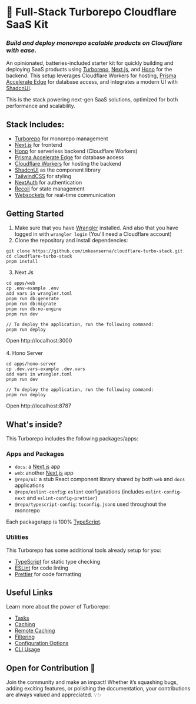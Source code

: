 # 🚀 Full-Stack Turborepo Cloudflare SaaS Kit

### <i>Build and deploy monorepo scalable products on Cloudflare with ease.</i>

An opinionated, batteries-included starter kit for quickly building and deploying SaaS products using [Turborepo](https://turbo.build/), [Next.js](https://nextjs.org/), and [Hono](https://hono.dev/) for the backend. This setup leverages Cloudflare Workers for hosting, [Prisma Accelerate Edge](https://www.prisma.io/accelerate) for database access, and integrates a modern UI with [ShadcnUI](https://ui.shadcn.com/).

This is the stack powering next-gen SaaS solutions, optimized for both performance and scalability.

## Stack Includes:
- [Turborepo](https://turbo.build/) for monorepo management
- [Next.js](https://nextjs.org/) for frontend
- [Hono](https://hono.dev/) for serverless backend (Cloudflare Workers)
- [Prisma Accelerate Edge](https://www.prisma.io/accelerate) for database access
- [Cloudflare Workers](https://workers.cloudflare.com/) for hosting the backend
- [ShadcnUI](https://ui.shadcn.com/) as the component library
- [TailwindCSS](https://tailwindcss.com/) for styling
- [NextAuth](https://next-auth.js.org/) for authentication
- [Recoil](https://recoiljs.org/) for state management
- [Websockets](https://developer.mozilla.org/en-US/docs/Web/API/WebSocket) for real-time communication

## Getting Started
1. Make sure that you have [Wrangler](https://developers.cloudflare.com/workers/wrangler/install-and-update/#installupdate-wrangler) installed. And also that you have logged in with ``wrangler login`` (You'll need a Cloudflare account)
2. Clone the repository and install dependencies:
```
git clone https://github.com/imkeanserna/cloudflare-turbo-stack.git
cd cloudflare-turbo-stack
pnpm install
```
3. Next Js
```
cd apps/web
cp .env-example .env
add vars in wrangler.toml
pnpm run db:generate
pnpm run db:migrate
pnpm run db:no-engine
pnpm run dev

// To deploy the application, run the following command:
pnpm run deploy 
```
Open http://localhost:3000
</br>
</br>
4. Hono Server
```
cd apps/hono-server
cp .dev.vars-example .dev.vars
add vars in wrangler.toml
pnpm run dev

// To deploy the application, run the following command:
pnpm run deploy 
```
Open http://localhost:8787

## What's inside?

This Turborepo includes the following packages/apps:

### Apps and Packages

- `docs`: a [Next.js](https://nextjs.org/) app
- `web`: another [Next.js](https://nextjs.org/) app
- `@repo/ui`: a stub React component library shared by both `web` and `docs` applications
- `@repo/eslint-config`: `eslint` configurations (includes `eslint-config-next` and `eslint-config-prettier`)
- `@repo/typescript-config`: `tsconfig.json`s used throughout the monorepo

Each package/app is 100% [TypeScript](https://www.typescriptlang.org/).

### Utilities

This Turborepo has some additional tools already setup for you:

- [TypeScript](https://www.typescriptlang.org/) for static type checking
- [ESLint](https://eslint.org/) for code linting
- [Prettier](https://prettier.io) for code formatting

## Useful Links

Learn more about the power of Turborepo:

- [Tasks](https://turbo.build/repo/docs/core-concepts/monorepos/running-tasks)
- [Caching](https://turbo.build/repo/docs/core-concepts/caching)
- [Remote Caching](https://turbo.build/repo/docs/core-concepts/remote-caching)
- [Filtering](https://turbo.build/repo/docs/core-concepts/monorepos/filtering)
- [Configuration Options](https://turbo.build/repo/docs/reference/configuration)
- [CLI Usage](https://turbo.build/repo/docs/reference/command-line-reference)

## Open for Contribution 🤝
Join the community and make an impact! Whether it’s squashing bugs, adding exciting features, or polishing the documentation, your contributions are always valued and appreciated. 💡✨
